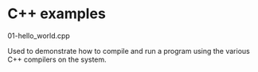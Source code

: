 C++ examples
============

01-hello_world.cpp

Used to demonstrate how to compile and run a program using the various C++ compilers on the system.
